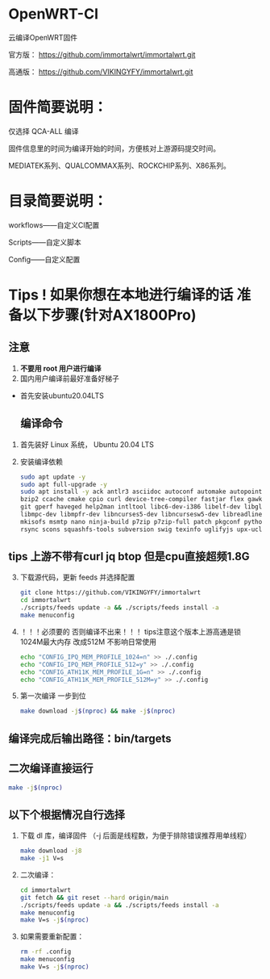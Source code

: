 # OpenWRT-CI
云编译OpenWRT固件

官方版：
https://github.com/immortalwrt/immortalwrt.git

高通版：
https://github.com/VIKINGYFY/immortalwrt.git

# 固件简要说明：

仅选择 QCA-ALL 编译

固件信息里的时间为编译开始的时间，方便核对上游源码提交时间。

MEDIATEK系列、QUALCOMMAX系列、ROCKCHIP系列、X86系列。

# 目录简要说明：

workflows——自定义CI配置

Scripts——自定义脚本

Config——自定义配置

# Tips ! 如果你想在本地进行编译的话 准备以下步骤(针对AX1800Pro)

## 注意

1. **不要用 root 用户进行编译**
2. 国内用户编译前最好准备好梯子

- 首先安装ubuntu20.04LTS
  ## 编译命令

1. 首先装好 Linux 系统， Ubuntu 20.04 LTS

2. 安装编译依赖

   ```bash
   sudo apt update -y
   sudo apt full-upgrade -y
   sudo apt install -y ack antlr3 asciidoc autoconf automake autopoint binutils bison build-essential \
   bzip2 ccache cmake cpio curl device-tree-compiler fastjar flex gawk gettext gcc-multilib g++-multilib \
   git gperf haveged help2man intltool libc6-dev-i386 libelf-dev libglib2.0-dev libgmp3-dev libltdl-dev \
   libmpc-dev libmpfr-dev libncurses5-dev libncursesw5-dev libreadline-dev libssl-dev libtool lrzsz \
   mkisofs msmtp nano ninja-build p7zip p7zip-full patch pkgconf python2.7 python3 python3-pip libpython3-dev qemu-utils \
   rsync scons squashfs-tools subversion swig texinfo uglifyjs upx-ucl unzip vim wget xmlto xxd zlib1g-dev
   
   ```
## tips 上游不带有curl jq btop 但是cpu直接超频1.8G

3. 下载源代码，更新 feeds 并选择配置

   ```bash
   git clone https://github.com/VIKINGYFY/immortalwrt
   cd immortalwrt
   ./scripts/feeds update -a && ./scripts/feeds install -a
   make menuconfig
   
   ```

4. ！！！必须要的 否则编译不出来！！！ tips注意这个版本上游高通是锁1024M最大内存 改成512M 不影响日常使用

   ```bash
   echo "CONFIG_IPQ_MEM_PROFILE_1024=n" >> ./.config
   echo "CONFIG_IPQ_MEM_PROFILE_512=y" >> ./.config
   echo "CONFIG_ATH11K_MEM_PROFILE_1G=n" >> ./.config
   echo "CONFIG_ATH11K_MEM_PROFILE_512M=y" >> ./.config
   
   ```

5. 第一次编译 一步到位

   ```bash
   make download -j$(nproc) && make -j$(nproc)
   
   ```


## 编译完成后输出路径：bin/targets


## 二次编译直接运行

   ```bash
   make -j$(nproc)

   ```

## 以下个根据情况自行选择

1. 下载 dl 库，编译固件
（-j 后面是线程数，为便于排除错误推荐用单线程）

   ```bash
   make download -j8
   make -j1 V=s
   ```

2. 二次编译：

   ```bash
   cd immortalwrt
   git fetch && git reset --hard origin/main
   ./scripts/feeds update -a && ./scripts/feeds install -a
   make menuconfig
   make V=s -j$(nproc)
   ```

3. 如果需要重新配置：

   ```bash
   rm -rf .config
   make menuconfig
   make V=s -j$(nproc)
   ```
   

